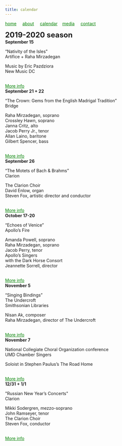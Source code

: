 ```yaml
---
title: calendar
---
```

<style>
a { color: green; } 
</style>
[home](/)&nbsp;&nbsp;&nbsp;&nbsp; [about](/about.html)&nbsp;&nbsp;&nbsp;&nbsp; [calendar](/calendar.html)&nbsp;&nbsp;&nbsp; [media](/media.html)&nbsp;&nbsp;&nbsp;&nbsp; [contact](/contact.html)

<font size="+2">
<b>2019-2020 season</b>
</font>

<br>
<b>September 15</b>
<p>“Nativity of the Isles"<br>Artifice + Raha Mirzadegan</p>

<p>Music by Eric Pazdziora<br>New Music DC</p><style>
a { color: green; } 
</style><br><a href="https://www.districtnewmusiccoalition.com/new-music-dc-19">More info</a>

<br>
<b>September 21 + 22</b>
<p>“The Crown: Gems from the English Madrigal Tradition”<br>Bridge</p>

<p>Raha Mirzadegan, soprano<br>Crossley Hawn, soprano<br>Janna Critz, alto<br>Jacob Perry Jr., tenor<br>Allan Laino, baritone<br>Gilbert Spencer, bass</p><style>
a { color: green; } 
</style><br><a href="https://bridgevoices.org/concerts/the_crown.html">More info</a>

<br>
<b>September 26</b>
<p>“The Motets of Bach & Brahms”<br>Clarion</p>

<p>The Clarion Choir<br>David Enlow, organ<br>Steven Fox, artistic director and conductor</p><style>
a { color: green; } 
</style><br><a href="http://www.clarionsociety.org/events/2019-20-season/motets.html">More info</a>

<br>
<b>October 17-20</b>
<p>“Echoes of Venice”<br>Apollo’s Fire</p>

<p>Amanda Powell, soprano<br>Raha Mirzadegan, soprano<br>Jacob Perry, tenor<br>Apollo’s Singers<br>with the Dark Horse Consort<br>Jeannette Sorrell, director</p><style>
a { color: green; } 
</style><br><a href="https://apollosfire.org/event/echoes-of-venice/">More info</a>

<br>
<b>November 5</b>
<p>“Singing Bindings”<br>The Undercroft<br>Smithsonian Libraries</p>

<p>Nisan Ak, composer<br>Raha Mirzadegan, director of The Undercroft</p><style>
a { color: green; } 
</style><br><a href="https://library.si.edu/event/singing-bindings">More info</a>

<br>
<b>November 7</b>
<p>National Collegiate Choral Organization conference<br>UMD Chamber Singers</p>

<p>Soloist in Stephen Paulus’s The Road Home</p><style>
a { color: green; } 
</style><br><a href="https://www.ncco-usa.org/conferences/">More info</a>

<br>
<b>12/31 + 1/1</b>
<p>"Russian New Year’s Concerts"<br>Clarion</p>

<p>Mikki Sodergren, mezzo-soprano<br>John Ramseyer, tenor<br>The Clarion Choir<br>Steven Fox, conductor</p><style>
a { color: green; } 
</style><br><a href="http://www.clarionsociety.org/events/2019-20-season/vespers.html">More info</a>
